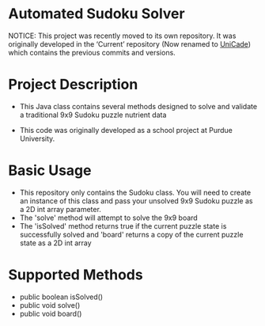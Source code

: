 # Automated Sudoku Solver

NOTICE: This project was recently moved to its own repository. It was originally developed in the ‘Current’ repository (Now renamed to [UniCade](https://github.com/benlen10/UniCade)) which contains the previous commits and versions.  

# Project Description
- This Java class contains several methods designed to solve and validate a traditional 9x9 Sudoku puzzle
nutrient data

- This code was originally developed as a school project at Purdue University.

# Basic Usage
- This repository only contains the Sudoku class. You will need to create an instance of this class and pass your unsolved 9x9 Sudoku puzzle as a 2D int array parameter. 
- The 'solve' method will attempt to solve the 9x9 board
- The 'isSolved' method returns true if the current puzzle state is successfully solved and 'board' returns a copy of the current puzzle state as a 2D int array

# Supported Methods
-	public boolean isSolved()
-	public void solve()
-	public void board()
